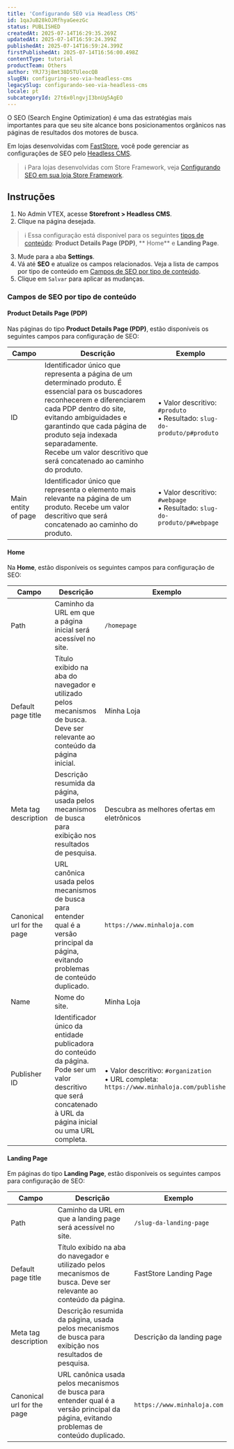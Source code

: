 ```yaml
---
title: 'Configurando SEO via Headless CMS'
id: 1qaJuB28kOJRfhyaGeezGc
status: PUBLISHED
createdAt: 2025-07-14T16:29:35.269Z
updatedAt: 2025-07-14T16:59:24.399Z
publishedAt: 2025-07-14T16:59:24.399Z
firstPublishedAt: 2025-07-14T16:56:00.498Z
contentType: tutorial
productTeam: Others
author: YRJ73j8mt38D5TUleocQB
slugEN: configuring-seo-via-headless-cms
legacySlug: configurando-seo-via-headless-cms
locale: pt
subcategoryId: 27t6x0lngvjI3bnUg5AgEO
---
```


O SEO (Search Engine Optimization) é uma das estratégias mais importantes para que seu site alcance bons posicionamentos orgânicos nas páginas de resultados dos motores de busca.

Em lojas desenvolvidas com [FastStore](https://developers.vtex.com/docs/guides/faststore), você pode gerenciar as configurações de SEO pelo [Headless CMS](https://help.vtex.com/pt/tutorial/headless-cms-visao-geral--3U5gvhHdQL0jczYH8gjX09).

> ℹ️ Para lojas desenvolvidas com Store Framework, veja [Configurando SEO em sua loja Store Framework](https://help.vtex.com/pt/tutorial/configurando-seo-em-sua-loja--1sKskEsjUSvgHyqM8oknVR).

## Instruções

1. No Admin VTEX, acesse **Storefront > Headless CMS**.
2. Clique na página desejada.

  > ℹ️ Essa configuração está disponivel para os seguintes [tipos de conteúdo](https://developers.vtex.com/docs/guides/faststore/headless-cms-3-adding-content-types-and-sections): **Product Details Page (PDP)**, ** Home** e **Landing Page**.

3. Mude para a aba **Settings**.
4. Vá até **SEO** e atualize os campos relacionados. Veja a lista de  campos por tipo de conteúdo em [Campos de SEO por tipo de conteúdo](#campos-de-seo-por-tipo-de-conteudo).
5. Clique em `Salvar` para aplicar as mudanças.

### Campos de SEO por tipo de conteúdo

#### Product Details Page (PDP)

Nas páginas do tipo **Product Details Page (PDP)**, estão disponíveis os seguintes campos para configuração de SEO:

| Campo | Descrição | Exemplo |
| ---------------------- | --------------------------------------------------------------------------------------------------------------------------------------------------------------------------------------------------------------------------------------------------------- | ---------------------- |
| ID                        | Identificador único que representa a página de um determinado produto. É essencial para os buscadores reconhecerem e diferenciarem cada PDP dentro do site, evitando ambiguidades e garantindo que cada página de produto seja indexada separadamente.<br>Recebe um valor descritivo que será concatenado ao caminho do produto. | • Valor descritivo: `#produto`<br>• Resultado: `slug-do-produto/p#produto` |
| Main entity of page | Identificador único que representa o elemento mais relevante na página de um produto. Recebe um valor descritivo que será concatenado ao caminho do produto. | • Valor descritivo: `#webpage`<br>• Resultado: `slug-do-produto/p#webpage` |

#### Home

Na **Home**, estão disponíveis os seguintes campos para configuração de SEO:

| Campo | Descrição | Exemplo |
| ---------------------- | --------------------------------------------------------------------------------------------------------------------------------------------------------------------------------------------------------------------------------------------------------- | ---------------------- |
| Path                        | Caminho da URL em que a página inicial será acessível no site. | `/homepage` |
| Default page title | Título exibido na aba do navegador e utilizado pelos mecanismos de busca. Deve ser relevante ao conteúdo da página inicial. | Minha Loja |
| Meta tag description | Descrição resumida da página, usada pelos mecanismos de busca para exibição nos resultados de pesquisa. | Descubra as melhores ofertas em eletrônicos |
| Canonical url for the page | URL canônica usada pelos mecanismos de busca para entender qual é a versão principal da página, evitando problemas de conteúdo duplicado. | `https://www.minhaloja.com` |
| Name | Nome do site. | Minha Loja |
| Publisher ID | Identificador único da entidade publicadora do conteúdo da página. Pode ser um valor descritivo que será concatenado à URL da página inicial ou uma URL completa. |  • Valor descritivo: `#organization`<br>  • URL completa: `https://www.minhaloja.com/publisher` |

#### Landing Page

Em páginas do tipo **Landing Page**, estão disponíveis os seguintes campos para configuração de SEO:

| Campo | Descrição | Exemplo |
| ---------------------- | --------------------------------------------------------------------------------------------------------------------------------------------------------------------------------------------------------------------------------------------------------- | ---------------------- |
| Path                        | Caminho da URL em que a landing page será acessível no site. | `/slug-da-landing-page` |
| Default page title | Título exibido na aba do navegador e utilizado pelos mecanismos de busca. Deve ser relevante ao conteúdo da página. | FastStore Landing Page |
| Meta tag description | Descrição resumida da página, usada pelos mecanismos de busca para exibição nos resultados de pesquisa. | Descrição da landing page |
| Canonical url for the page | URL canônica usada pelos mecanismos de busca para entender qual é a versão principal da página, evitando problemas de conteúdo duplicado. | `https://www.minhaloja.com` |
